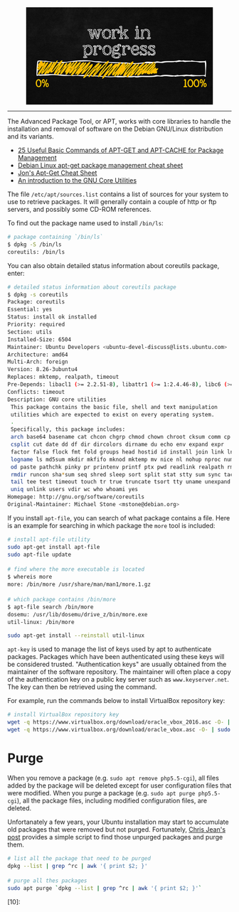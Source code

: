 <!--
Maintainer:   jeffskinnerbox@yahoo.com / www.jeffskinnerbox.me
Version:      0.0.0
-->


<div align="center">
<img src="https://raw.githubusercontent.com/jeffskinnerbox/blog/main/content/images/banners-bkgrds/work-in-progress.jpg" title="These materials require additional work and are not ready for general use." align="center" width=420px height=219px>
</div>


-----



The Advanced Package Tool, or APT,
works with core libraries to handle the installation and removal of software on the
Debian GNU/Linux distribution and its variants.

* [25 Useful Basic Commands of APT-GET and APT-CACHE for Package Management](http://www.tecmint.com/useful-basic-commands-of-apt-get-and-apt-cache-for-package-management/)
* [Debian Linux apt-get package management cheat sheet](http://www.cyberciti.biz/tips/linux-debian-package-management-cheat-sheet.html)
* [Jon's Apt-Get Cheat Sheet](http://jon.oxer.com.au/cheatsheet/apt)
* [An introduction to the GNU Core Utilities](https://opensource.com/article/18/4/gnu-core-utilities)

The file `/etc/apt/sources.list`
contains a list of sources for your system to use to retrieve packages.
It will generally contain a couple of http or ftp servers, and possibly some CD-ROM references.

To find out the package name used to install `/bin/ls`:

```bash
# package containing `/bin/ls`
$ dpkg -S /bin/ls
coreutils: /bin/ls
```

You can also obtain detailed status information about coreutils package, enter:

```bash
# detailed status information about coreutils package
$ dpkg -s coreutils
Package: coreutils
Essential: yes
Status: install ok installed
Priority: required
Section: utils
Installed-Size: 6504
Maintainer: Ubuntu Developers <ubuntu-devel-discuss@lists.ubuntu.com>
Architecture: amd64
Multi-Arch: foreign
Version: 8.26-3ubuntu4
Replaces: mktemp, realpath, timeout
Pre-Depends: libacl1 (>= 2.2.51-8), libattr1 (>= 1:2.4.46-8), libc6 (>= 2.17), libselinux1 (>= 2.1.13)
Conflicts: timeout
Description: GNU core utilities
 This package contains the basic file, shell and text manipulation
 utilities which are expected to exist on every operating system.
 .
 Specifically, this package includes:
 arch base64 basename cat chcon chgrp chmod chown chroot cksum comm cp
 csplit cut date dd df dir dircolors dirname du echo env expand expr
 factor false flock fmt fold groups head hostid id install join link ln
 logname ls md5sum mkdir mkfifo mknod mktemp mv nice nl nohup nproc numfmt
 od paste pathchk pinky pr printenv printf ptx pwd readlink realpath rm
 rmdir runcon sha*sum seq shred sleep sort split stat stty sum sync tac
 tail tee test timeout touch tr true truncate tsort tty uname unexpand
 uniq unlink users vdir wc who whoami yes
Homepage: http://gnu.org/software/coreutils
Original-Maintainer: Michael Stone <mstone@debian.org>
```

If you install `apt-file`, you can search of what package contains a file.
Here is an example for searching in which package the `more` tool is included:

```bash
# install apt-file utility
sudo apt-get install apt-file
sudo apt-file update

# find where the more executable is located
$ whereis more
more: /bin/more /usr/share/man/man1/more.1.gz

# which package contains /bin/more
$ apt-file search /bin/more
dosemu: /usr/lib/dosemu/drive_z/bin/more.exe
util-linux: /bin/more
```


```bash
sudo apt-get install --reinstall util-linux
```

`apt-key` is used to manage the list of keys used by apt to authenticate packages.
Packages which have been authenticated using these keys will be considered trusted.
"Authentication keys" are usually obtained from the maintainer of the software repository.
The maintainer will often place a copy of the authentication key
on a public key server such as `www.keyserver.net`.
The key can then be retrieved using the command.

For example, run the commands below to install VirtualBox repository key:

```bash
# install VirtualBox repository key
wget -q https://www.virtualbox.org/download/oracle_vbox_2016.asc -O- | sudo apt-key add -
wget -q https://www.virtualbox.org/download/oracle_vbox.asc -O- | sudo apt-key add -
```

# Purge
When you remove a package (e.g. `sudo apt remove php5.5-cgi`),
all files added by the package will be deleted except
for user configuration files that were modified.
When you purge a package (e.g. `sudo apt purge php5.5-cgi`), all the package files,
including modified configuration files, are deleted.

Unfortanately a few years,
your Ubuntu installation may start to accumulate old packages that were removed but not purged.
Fortunately, [Chris Jean's post][01] provides a simple script
to find those unpurged packages and purge them.

```bash
# list all the package that need to be purged
dpkg --list | grep ^rc | awk '{ print $2; }'

# purge all thes packages
sudo apt purge `dpkg --list | grep ^rc | awk '{ print $2; }'`
```



[01]:https://chrisjean.com/finding-and-purging-unpurged-packages-on-ubuntu/
[02]:
[03]:
[04]:
[05]:
[06]:
[07]:
[08]:
[09]:
[10]:
